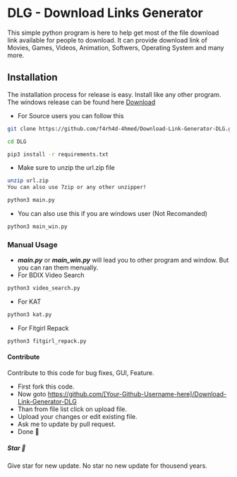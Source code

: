 # DLG - Download Links Generator
This simple python program is here to help get most of the file download link available for people to download. It can provide download link of Movies, Games, Videos, Animation, Softwers, Operating System and many more.
## Installation
The installation process for release is easy. Install like any other program. The windows release can be found here
[Download](https://github.com/f4rh4d-4hmed/Download-Link-Generator-DLG/releases/tag/Release-Version2.O)
- For Source users you can follow this 
```bash
git clone https://github.com/f4rh4d-4hmed/Download-Link-Generator-DLG.git DLG
```
```bash
cd DLG
```
```bash
pip3 install -r requirements.txt
```
- Make sure to unzip the url.zip file
```bash
unzip url.zip
You can also use 7zip or any other unzipper!
```
```bash
python3 main.py
```
- You can also use this if you are windows user (Not Recomanded)
```bash
python3 main_win.py
```
### Manual Usage
- ***main.py*** or ***main_win.py*** will lead you to other program and window. But you can ran them menually.
- For BDIX Video Search
```bash
python3 video_search.py
```
- For KAT
```bash
python3 kat.py
```
- For Fitgirl Repack
```bash
python3 fitgirl_repack.py
```
#### Contribute
Contribute to this code for bug fixes, GUI, Feature.
- First fork this code.
- Now goto https://github.com/[Your-Github-Username-here]/Download-Link-Generator-DLG
- Than from file list click on upload file.
- Upload your changes or edit existing file.
- Ask me to update by pull request.
- Done 🎁
##### Star 🌟
Give star for new update. No star no new update for thousend years.
